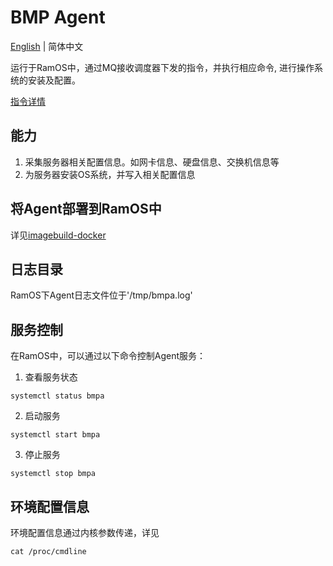 # BMP Agent
[English](README.md) | 简体中文

运行于RamOS中，通过MQ接收调度器下发的指令，并执行相应命令, 进行操作系统的安装及配置。

[指令详情](./doc/command.md)

## 能力
1. 采集服务器相关配置信息。如网卡信息、硬盘信息、交换机信息等
2. 为服务器安装OS系统，并写入相关配置信息

## 将Agent部署到RamOS中
详见[imagebuild-docker](./imagebuild-docker/README.md)

## 日志目录
RamOS下Agent日志文件位于'/tmp/bmpa.log'

## 服务控制
在RamOS中，可以通过以下命令控制Agent服务：
1. 查看服务状态
```shell
systemctl status bmpa
```
2. 启动服务
```shell
systemctl start bmpa
```
3. 停止服务
```shell
systemctl stop bmpa
```
## 环境配置信息
环境配置信息通过内核参数传递，详见
```shell
cat /proc/cmdline
```

